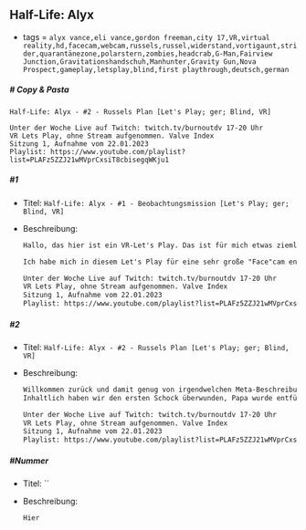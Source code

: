 ## Half-Life: Alyx

* tags = `alyx vance,eli vance,gordon freeman,city 17,VR,virtual reality,hd,facecam,webcam,russels,russel,widerstand,vortigaunt,strider,quarantänezone,polarstern,zombies,headcrab,G-Man,Fairview Junction,Gravitationshandschuh,Manhunter,Gravity Gun,Nova Prospect,gameplay,letsplay,blind,first playthrough,deutsch,german`

##### # Copy & Pasta

```
Half-Life: Alyx - #2 - Russels Plan [Let's Play; ger; Blind, VR]

Unter der Woche Live auf Twitch: twitch.tv/burnoutdv 17-20 Uhr
VR Lets Play, ohne Stream aufgenommen. Valve Index
Sitzung 1, Aufnahme vom 22.01.2023
Playlist: https://www.youtube.com/playlist?list=PLAFz5ZZJ21wMVprCxsiT8cbisegqWKju1

```



##### #1

* Titel: `Half-Life: Alyx - #1 - Beobachtungsmission [Let's Play; ger; Blind, VR]`

* Beschreibung:

  ```markdown
  Hallo, das hier ist ein VR-Let's Play. Das ist für mich etwas ziemlich Neues. Etwas das ich seit ich die Index vor 2 Jahren gekauft habe machen wollte sich aber aus technischen Gründen nie so ganz angeboten hatte. Mittlerweile bin ich umgezogen und habe eine große grüne Wand hinter mir und ich kann endlich zur Sache. Die Kamera ist in dieser Episode noch ein wenig buggy aber in der nächsten wird es besser, ich bin mir sicher. Half-Life: Alyx lässt uns in den Körper von Alyx Vance, der 19-jährigen Tochter von Eli Vance, ehemaliger Kollege von Gordon Freeman schlüpfen. Die junge Freiheitskämpferin ist voller Tatendrang, Erfindungsreichtum und dem Verlangen sich zu beweisen. 
  
  Ich habe mich in diesem Let's Play für eine sehr große "Face"cam entschieden um die Reaktion nicht nur meines Gesichts sondern des ganzen Körpers auf zu zeichnen. Hier stehe ich leider auch gelegentlich ein wenig im Bild, das ist mir bewusst und eventuell passe ich die Kameragröße noch ein wenig an, schreib mir doch in die Kommentare wie du die jetzige Komposition findest.
  
  Unter der Woche Live auf Twitch: twitch.tv/burnoutdv 17-20 Uhr
  VR Lets Play, ohne Stream aufgenommen. Valve Index
  Sitzung 1, Aufnahme vom 22.01.2023
  Playlist: https://www.youtube.com/playlist?list=PLAFz5ZZJ21wMVprCxsiT8cbisegqWKju1
  ```

##### #2

* Titel: `Half-Life: Alyx - #2 - Russels Plan [Let's Play; ger; Blind, VR]`

* Beschreibung:

  ```markdown
  Willkommen zurück und damit genug von irgendwelchen Meta-Beschreibungen. Normalerweise schreibe ich hier ja auch über das Spiel, also machen wir das auch jetzt wieder..gleich. Dadurch das ich im VR wesentlich mehr dabei bin, schon wegen der gigantischen "Facecam" die die Hälfte des Bildes einnimmt fühle ich mich auch ein wenig direkter ins Bild gedrängt. In der Hinsicht habe ich noch ein wenig an der Technik gefeilt damit es am ein wenig besser aussah, der letzte Versuch hatte ja noch ein paar Schwächen, die sollten jetzt ausgeglichen sein.
  Inhaltlich haben wir den ersten Schock überwunden, Papa wurde entführt, wir wollen hinterher und einer der Wissenschaftler mit denen er zusammengearbeitet hat lebt noch und ist in Freiheit. Sein Name ist Russel und wird wohl unser stetiger Begleiter auf dem weiteren Weg sein. Russel ist kein guter Mensch, wäre es eine normaler menschliche Gesellschaft würden wir Russel nicht besonders hoch halten. Aber da er eine der wenigen Personen ist die bereit ist das eigene Leben zu opfern und anscheinend in der Lage ist Combine Technik zu hacken brauchen wir wohl seine Hilfe. Immerhin hat er die richtigen Ideen und bringt uns auf den richtigen Weg. Er gibt uns quasi Superkräfte, wenn auch sehr experimentelle Superkräfte. Und er hat einen Plan Vati zu retten, ob das wohl gut geht?
  
  Unter der Woche Live auf Twitch: twitch.tv/burnoutdv 17-20 Uhr
  VR Lets Play, ohne Stream aufgenommen. Valve Index
  Sitzung 1, Aufnahme vom 22.01.2023
  Playlist: https://www.youtube.com/playlist?list=PLAFz5ZZJ21wMVprCxsiT8cbisegqWKju1
  ```

##### #Nummer

* Titel: ``

* Beschreibung:

  ```markdown
  Hier
  ```
